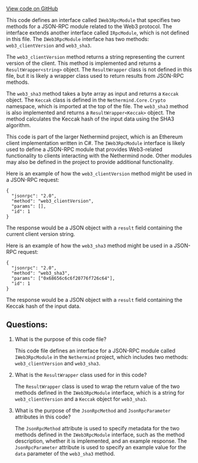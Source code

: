 [View code on GitHub](https://github.com/nethermindeth/nethermind/Nethermind.JsonRpc/Modules/Web3/IWeb3RpcModule.cs)

This code defines an interface called `IWeb3RpcModule` that specifies two methods for a JSON-RPC module related to the Web3 protocol. The interface extends another interface called `IRpcModule`, which is not defined in this file. The `IWeb3RpcModule` interface has two methods: `web3_clientVersion` and `web3_sha3`.

The `web3_clientVersion` method returns a string representing the current version of the client. This method is implemented and returns a `ResultWrapper<string>` object. The `ResultWrapper` class is not defined in this file, but it is likely a wrapper class used to return results from JSON-RPC methods.

The `web3_sha3` method takes a byte array as input and returns a `Keccak` object. The `Keccak` class is defined in the `Nethermind.Core.Crypto` namespace, which is imported at the top of the file. The `web3_sha3` method is also implemented and returns a `ResultWrapper<Keccak>` object. The method calculates the Keccak hash of the input data using the SHA3 algorithm.

This code is part of the larger Nethermind project, which is an Ethereum client implementation written in C#. The `IWeb3RpcModule` interface is likely used to define a JSON-RPC module that provides Web3-related functionality to clients interacting with the Nethermind node. Other modules may also be defined in the project to provide additional functionality. 

Here is an example of how the `web3_clientVersion` method might be used in a JSON-RPC request:

```
{
  "jsonrpc": "2.0",
  "method": "web3_clientVersion",
  "params": [],
  "id": 1
}
```

The response would be a JSON object with a `result` field containing the current client version string.

Here is an example of how the `web3_sha3` method might be used in a JSON-RPC request:

```
{
  "jsonrpc": "2.0",
  "method": "web3_sha3",
  "params": ["0x68656c6c6f20776f726c64"],
  "id": 1
}
```

The response would be a JSON object with a `result` field containing the Keccak hash of the input data.
## Questions: 
 1. What is the purpose of this code file?
    
    This code file defines an interface for a JSON-RPC module called `IWeb3RpcModule` in the `Nethermind` project, which includes two methods: `web3_clientVersion` and `web3_sha3`.

2. What is the `ResultWrapper` class used for in this code?
    
    The `ResultWrapper` class is used to wrap the return value of the two methods defined in the `IWeb3RpcModule` interface, which is a string for `web3_clientVersion` and a `Keccak` object for `web3_sha3`.

3. What is the purpose of the `JsonRpcMethod` and `JsonRpcParameter` attributes in this code?
    
    The `JsonRpcMethod` attribute is used to specify metadata for the two methods defined in the `IWeb3RpcModule` interface, such as the method description, whether it is implemented, and an example response. The `JsonRpcParameter` attribute is used to specify an example value for the `data` parameter of the `web3_sha3` method.